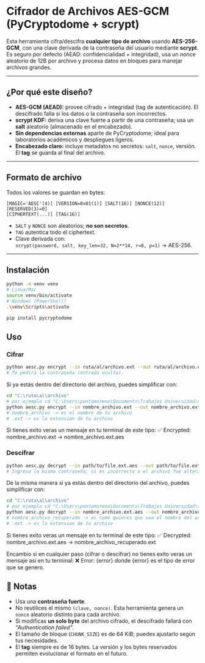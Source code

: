 # Cifrador de Archivos AES-GCM (PyCryptodome + scrypt)

Esta herramienta cifra/descifra **cualquier tipo de archivo** usando **AES-256-GCM**, con una clave derivada de la contraseña del usuario mediante **scrypt**.  
Es seguro por defecto (AEAD: confidencialidad + integridad), usa un *nonce* aleatorio de 12B por archivo y procesa datos en bloques para manejar archivos grandes.

---

## ¿Por qué este diseño?
- **AES-GCM (AEAD):** provee cifrado + integridad (tag de autenticación). El descifrado falla si los datos o la contraseña son incorrectos.  
- **scrypt KDF:** deriva una clave fuerte a partir de una contraseña; usa un **salt** aleatorio (almacenado en el encabezado).  
- **Sin dependencias externas** aparte de PyCryptodome; ideal para laboratorios académicos y despliegues ligeros.  
- **Encabezado claro:** incluye metadatos no secretos: `salt`, `nonce`, versión. El **tag** se guarda al final del archivo.  

---

## Formato de archivo
Todos los valores se guardan en bytes:

```
[MAGIC='AESC'(4)] [VERSION=0x01(1)] [SALT(16)] [NONCE(12)] [RESERVED(3)=0]
[CIPHERTEXT(...)] [TAG(16)]
```

- `SALT` y `NONCE` son aleatorios; **no son secretos**.  
- `TAG` autentica todo el ciphertext.  
- Clave derivada con:  
  `scrypt(password, salt, key_len=32, N=2**14, r=8, p=1)` → AES-256.  

---

## Instalación
```bash
python -m venv venv
# Linux/Mac
source venv/bin/activate
# Windows (PowerShell)
.\venv\Scripts\activate

pip install pycryptodome
```

## Uso

### Cifrar
```bash
python aesc.py encrypt --in ruta/al/archivo.ext --out ruta/al/archivo.ext.aes
# Te pedirá la contraseña (entrada oculta).
```
Si ya estás dentro del directorio del archivo, puedes simplificar con:

```bash
cd "C:\ruta\al\archivo"
# por ejemplo cd "C:\Users\pontomoreno\Documents\Trabajos Universidad\ciberseguridad"
python aesc.py encrypt --in nombre_archivo.ext --out nombre_archivo.ext.aes
# nombre_archivo -> es el nombre de tu archivo
# .ext -> es la extension de tu archivo
```
Si tienes exito veras un mensaje en tu terminal de este tipo:
✅ Encrypted: nombre_archivo.ext -> nombre_archivo.ext.aes

### Descifrar
```bash
python aesc.py decrypt --in path/to/file.ext.aes --out path/to/file.ext
# Ingresa la misma contraseña; si es incorrecta o el archivo fue alterado, falla el descifrado.
```
De la misma manera si ya estás dentro del directorio del archivo, puedes simplificar con:
```bash
cd "C:\ruta\al\archivo"
# por ejemplo cd "C:\Users\pontomoreno\Documents\Trabajos Universidad\ciberseguridad"
python aesc.py decrypt --in nombre_archivo.ext.aes --out nombre_archivo_recuperado.ext
# nombre_archivo_recuperado -> es como quieres que sea el nombre del archivo recuperado
# .ext -> es la extension de tu archivo
```
Si tienes exito veras un mensaje en tu terminal de este tipo:
✅ Decrypted: nombre_archivo.ext.aes -> nombre_archivo_recuperado.ext

Encambio si en cualquier paso (cifrar o descifrar) no tienes exito veras un mensaje asi en tu terminal:
❌ Error: {error} donde {error} es el tipo de error que se genero.

## 📝 Notas

- Usa una **contraseña fuerte**.  
- No reutilices el mismo `(clave, nonce)`. Esta herramienta genera un `nonce` aleatorio distinto para cada archivo.  
- Si modificas **un solo byte** del archivo cifrado, el descifrado fallará con *"Authentication failed"*.  
- El tamaño de bloque (`CHUNK_SIZE`) es de 64 KiB; puedes ajustarlo según tus necesidades.  
- El **tag** siempre es de 16 bytes. La versión y los bytes reservados permiten evolucionar el formato en el futuro.  
